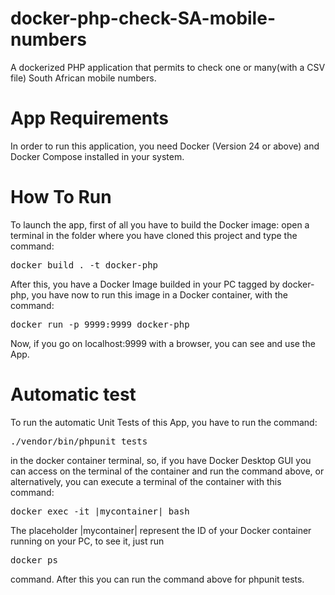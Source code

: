 # docker-php-check-SA-mobile-numbers

A dockerized PHP application that permits to check one or many(with a CSV file) South African mobile numbers.

# App Requirements

In order to run this application, you need Docker (Version 24 or above) and Docker Compose installed in your system.

# How To Run

To launch the app, first of all you have to build the Docker image: open a terminal in the folder where you have cloned this project and type the command:<br>
<pre>docker build . -t docker-php</pre>

After this, you have a Docker Image builded in your PC tagged by docker-php, you have now to run this image in a Docker container, with the command:
<pre>docker run -p 9999:9999 docker-php</pre>

Now, if you go on localhost:9999 with a browser, you can see and use the App.

# Automatic test

To run the automatic Unit Tests of this App, you have to run the command:
<pre>./vendor/bin/phpunit tests</pre>
in the docker container terminal, so, if you have Docker Desktop GUI you can access on the terminal of the container and run the command above, or alternatively, you can 
execute a terminal of the container with this command:
<pre>docker exec -it |mycontainer| bash</pre>
The placeholder |mycontainer| represent the ID of your Docker container running on your PC, to see it, just run <pre>docker ps</pre> command.
After this you can run the command above for phpunit tests.
